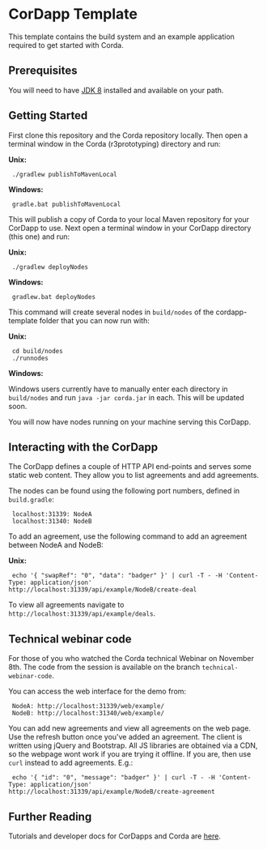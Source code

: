 # CorDapp Template 

This template contains the build system and an example application required to get started with Corda.

## Prerequisites

You will need to have [JDK 8](http://www.oracle.com/technetwork/java/javase/downloads/jdk8-downloads-2133151.html) 
installed and available on your path.

## Getting Started

First clone this repository and the Corda repository locally. Then open a terminal window in the Corda (r3prototyping) directory and run:
 
**Unix:** 

     ./gradlew publishToMavenLocal
     
**Windows:**

     gradle.bat publishToMavenLocal
     
This will publish a copy of Corda to your local Maven repository for your CorDapp to use. Next open a terminal window
in your CorDapp directory (this one) and run:

**Unix:**

     ./gradlew deployNodes
     
**Windows:**

     gradlew.bat deployNodes
     
This command will create several nodes in `build/nodes` of the cordapp-template folder that you can now run with:

**Unix:**

     cd build/nodes
     ./runnodes

**Windows:**

Windows users currently have to manually enter each directory in `build/nodes` and run `java -jar corda.jar` in each.
This will be updated soon.

You will now have nodes running on your machine serving this CorDapp. 

## Interacting with the CorDapp

The CorDapp defines a couple of HTTP API end-points and serves some static web content. They allow you to list agreements and add agreements.

The nodes can be found using the following port numbers, defined in `build.gradle`:

     localhost:31339: NodeA
     localhost:31340: NodeB

To add an agreement, use the following command to add an agreement between NodeA and NodeB:

**Unix:**

     echo '{ "swapRef": "0", "data": "badger" }' | curl -T - -H 'Content-Type: application/json' http://localhost:31339/api/example/NodeB/create-deal

To view all agreements navigate to `http://localhost:31339/api/example/deals`.

## Technical webinar code

For those of you who watched the Corda technical Webinar on November 8th. The code from the session is available on the branch `technical-webinar-code`. 

You can access the web interface for the demo from:

     NodeA: http://localhost:31339/web/example/
     NodeB: http://localhost:31340/web/example/

You can add new agreements and view all agreements on the web page. Use the refresh button once you've added an agreement. The client is written using jQuery and Bootstrap. All JS libraries are obtained via a CDN, so the webpage wont work if you are trying it offline. If you are, then use `curl` instead to add agreements. E.g.:

     echo '{ "id": "0", "message": "badger" }' | curl -T - -H 'Content-Type: application/json' http://localhost:31339/api/example/NodeB/create-agreement

## Further Reading

Tutorials and developer docs for CorDapps and Corda are [here](https://docs.corda.r3cev.com/creating-a-cordapp.html).